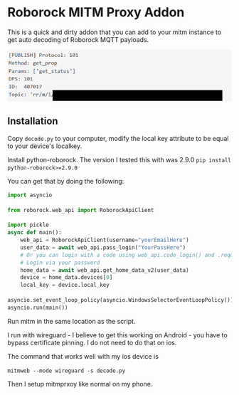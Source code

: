 # Roborock MITM Proxy Addon

This is a quick and dirty addon that you can add to your mitm instance to get auto decoding of Roborock MQTT payloads.

![example_mitm.png](images/example_mitm.png)

## Installation
Copy `decode.py` to your computer, modify the local key attribute to be equal to your device's localkey.

Install python-roborock. The version I tested this with was 2.9.0
`pip install python-roborock>=2.9.0`

You can get that by doing the following:
```python
import asyncio

from roborock.web_api import RoborockApiClient

import pickle
async def main():
    web_api = RoborockApiClient(username="yourEmailHere")
    user_data = await web_api.pass_login("YourPassHere")
    # Or you can login with a code using web_api.code_login() and .request_code()
    # Login via your password
    home_data = await web_api.get_home_data_v2(user_data)
    device = home_data.devices[0]
    local_key = device.local_key

asyncio.set_event_loop_policy(asyncio.WindowsSelectorEventLoopPolicy())
asyncio.run(main())


```


Run mitm in the same location as the script.

I run with wireguard - I believe to get this working on Android - you have to bypass certificate pinning. 
I do not need to do that on ios. 

The command that works well with my ios device is

`mitmweb --mode wireguard -s decode.py`

Then I setup mitmprxoy like normal on my phone.